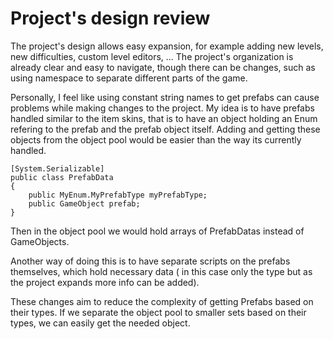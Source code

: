 # Project's design review
The project's design allows easy expansion, for example adding new levels, new difficulties, custom level editors, ... The project's organization is already clear and easy to navigate, though there can be changes, such as using namespace to separate different parts of the game.

Personally, I feel like using constant string names to get prefabs can cause problems while making changes to the project. My idea is to have prefabs handled similar to the item skins, that is to have an object holding an Enum refering to the prefab and the prefab object itself. Adding and getting these objects from the object pool would be easier than the way its currently handled.

```
[System.Serializable]
public class PrefabData
{
    public MyEnum.MyPrefabType myPrefabType;
    public GameObject prefab;
}
```

Then in the object pool we would hold arrays of PrefabDatas instead of GameObjects.

Another way of doing this is to have separate scripts on the prefabs themselves, which hold necessary data ( in this case only the type but as the project expands more info can be added).

These changes aim to reduce the complexity of getting Prefabs based on their types. If we separate the object pool to smaller sets based on their types, we can easily get the needed object.
